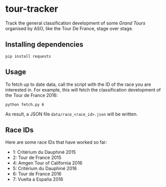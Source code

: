 # tour-tracker

Track the general classification development of some _Grand Tours_ organised by ASO, like the Tour De France, stage over stage.

## Installing dependencies

```
pip install requests
```

## Usage

To fetch up to date data, call the script with the ID of the race you are interested in. For example, this will fetch the classification development of the Tour de France 2016:

```nohighlight
python fetch.py 6
```

As result, a JSON file `data/race_<race_id>.json` will be written.

## Race IDs

Here are some race IDs that have worked so far:

- 1: Critérium du Dauphiné 2015
- 2: Tour de France 2015
- 4: Amgen Tour of California 2016
- 5: Critérium du Dauphiné 2016
- 6: Tour de France 2016
- 7: Vuelta a España 2016
